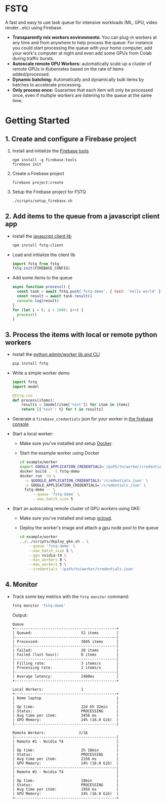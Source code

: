 # FSTQ

A fast and easy to use task queue for intensive workloads (ML, GPU, video
render...etc) using Firebase.

- **Transparently mix workers environments:** You can plug-in workers at any
  time and from anywhere to help process the queue: For instance you could start
  processing the queue with your home computer, add your work's computer at
  night and even add some GPUs from Colab during traffic bursts.
- **Autoscale remote GPU Workers:** automatically scale up a cluster of remote
  GPUs in Kubernetes based on the rate of items added/processed.
- **Dynamic batching:** Automatically and dynamically bulk items by batches
  to accelerate processing.
- **Only process once:** Guarantee that each item will only be processed once,
  even if multiple workers are listening to the queue at the same time.

# Getting Started

## 1. Create and configure a Firebase project

1. Install and initialize the [Firebase tools](#)

   ```
   npm install -g firebase-tools
   firebase init
   ```

2. Create a Firebase project

   ```
   firebase project:create
   ```

3. Setup the Firebase project for FSTQ

   ```sh
   ./scripts/setup_firebase.sh
   ```

## 2. Add items to the queue from a javascript client app

- Install the [javascript client lib](#)

  ```sh
  npm install fstq-client
  ```

- Load and initialize the client lib

  ```js
  import fstq from fstq
  fstq.init(FIREBASE_CONFIG)
  ```

- Add some items to the queue
  ```js
  async function process() {
    const task = await fstq.push('fstq-demo', { text: 'hello world' })
    const result = await task.result()
    console.log(result)
  }
  for (let i = 0; i < 1000; i++) {
    process()
  }
  ```

## 3. Process the items with local or remote python workers

- Install the [python admin/worker lib and CLI](#)

  ```sh
  pip install fstq
  ```

- Write a simple worker demo

  ```python
  import fstq
  import model

  @fstq.run
  def process(items):
      results = [model(item['text']) for item in items]
      return [{'text': t} for t in results]
  ```

- Generate a `firebase_credentials` json for your worker in
  [the firebase console](#)

- Start a local worker:

  - Make sure you've installed and setup [Docker](#).

  - Start the example worker using Docker
    ```sh
    cd example/worker
    export GOOGLE_APPLICATION_CREDENTIALS='/path/to/worker/credentials.json'
    docker build . -t fstq-demo
    docker run -rm \
      -v $GOOGLE_APPLICATION_CREDENTIALS:'/credentials.json' \
      -e GOOGLE_APPLICATION_CREDENTIALS='/credentials.json' \
      fstq-demo -- \
          --queue 'fstq-demo' \
          --max_batch_size 5
    ```

- Start an autoscaling remote cluster of GPU workers using GKE:

  - Make sure you've installed and setup [gcloud](#).

  - Deploy the worker's image and attach a gpu node pool to the queue

    ```sh
    cd example/worker
    ../../scripts/deploy_gke.sh . \
        --queue 'fstq-demo' \
        --max_batch_size 5 \
        --gpu nvidia-t4 \
        --min_workers 0 \
        --max_workers 5 \
        --credentials '/path/to/worker/credentials.json'
    ```

## 4. Monitor

- Track some key metrics with the `fstq monitor` command:

  ```sh
  fstq monitor 'fstq-demo'
  ```

  Output:

  ```
  Queue
  +----------------------------------------------+
  | Queued:                      52 items        |
  |----------------------------------------------|
  | Processed:                   3045 items      |
  |----------------------------------------------|
  | Failed:                      20 items        |
  | Failed (last hour):          0 items         |
  |----------------------------------------------|
  | Filling rate:                3 items/s       |
  | Processing rate:             2 items/s       |
  |----------------------------------------------|
  | Average latency:             2400ms          |
  +----------------------------------------------+

  Local Workers:                 1
  +----------------------------------------------+
  | Home laptop                                  |
  |                                              |
  | Up time:                     22d 6h 32min    |
  | Status:                      PROCESSING      |
  | Avg time per item:           3456 ms         |
  | GPU Memory:                  24% (16.0 Gib)  |
  |----------------------------------------------|

  Remote Workers:               2/16
  |----------------------------------------------|
  | Remote #1 - Nvidia T4                        |
  |                                              |
  | Up time:                     2h 18min        |
  | Status:                      PROCESSING      |
  | Avg time per item:           2156 ms         |
  | GPU Memory:                  24% (16.0 Gib)  |
  |----------------------------------------------|
  | Remote #2 - Nvidia T4                        |
  |                                              |
  | Up time:                     18min           |
  | Status:                      PROCESSING      |
  | Avg time per item:           1956 ms         |
  | GPU Memory:                  24% (16.0 Gib)  |
  +----------------------------------------------+
  ```
